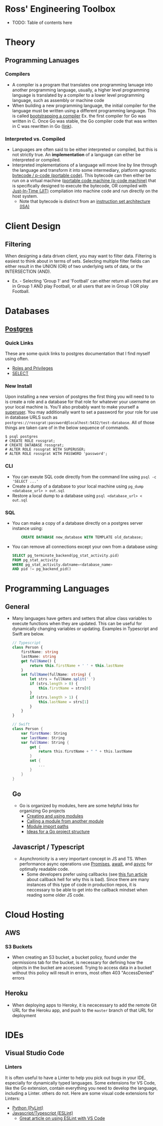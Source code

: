 # Ross' Engineering Toolbox

- TODO: Table of contents here

# Theory

## Programming Lanuages
### Compilers
- A compiler is a program that translates one programming lanuage into another programming language, usually, a higher level programming language is translated by a compiler to a lower level programming language, such as assembly or machine code
- When building a new programming language, the initial compiler for the language must be written using a different programming language. This is called [bootstrapping a compiler](https://en.wikipedia.org/wiki/Bootstrapping_(compilers)) Ex. the first compiler for Go was written in C. Once Go was stable, the Go compiler code that was written in C was rewritten in Go ([link](https://github.com/golang/go/tree/master/src/cmd/compile)).

### Interpreted vs. Compiled
- Languages are often said to be either interpreted or compiled, but this is not strictly true. An **implementation** of a language can either be interpreted or compiled.
- Interpreted implementations of a language will move line by line through the language and transform it into some intermediary, platform agnostic [bytecode / p-code (portable code)](https://en.wikipedia.org/wiki/Bytecode). This bytecode can then either be run on a virtual machine ([portable code machine (p-code machine)](https://en.wikipedia.org/wiki/P-code_machine) that is specifically designed to execute the bytecode, OR compiled with [Just-In-Time (JIT)](https://en.wikipedia.org/wiki/Just-in-time_compilation) compilation into machine code and run directly on the host system.
  - Note that bytecode is distinct from an [instruction set architecture (ISA)](https://en.wikipedia.org/wiki/Instruction_set_architecture)

# Client Design
## Filtering
When designing a data driven client, you may want to filter data. Filtering is easiest to think about in terms of sets. Selecting multiple filter fields can either result in the UNION (OR) of two underlying sets of data, or the INTERSECTION (AND).
  - Ex. - Selecting 'Group 1' and 'Football' can either return all users that are in Group 1 AND play Football, or all users that are in Group 1 OR play Football.

# Databases

## [Postgres](https://www.postgresql.org/docs/current/index.html)
### Quick Links
These are some quick links to postgres documentation that I find myself using often.
- [Roles and Privileges](https://www.postgresql.org/docs/17/sql-grant.html)
- [SELECT](https://www.postgresql.org/docs/17/sql-select.html)

### New Install
Upon installing a new version of postgres the first thing you will need to to is create a role and a database for that role for whatever your username on your local machine is. You'll also probably want to make yourself a [superuser](https://www.postgresql.org/docs/current/role-attributes.html). You may additionally want to set a password for your role for use in database URLS such as `postgres://rossgrat:password@localhost:5432/test-database`. All of those things are taken care of in the below sequence of commands.
```
$ psql postgres
# CREATE ROLE rossgrat;
# CREATE DATABASE rossgrat;
# ALTER ROLE rossgrat WITH SUPERUSER;
# ALTER ROLE rossgrat WITH PASSWORD 'password';
```

### CLI
- You can exeute SQL code directly from the command line using `psql -c 'SELECT ...'`
- Create a dump of a database to your local machine using `pg_dump <database_url> > out.sql`
- Restore a local dump to a database using `psql <database_url> < out.sql`

### SQL
- You can make a copy of a database directly on a postgres server instance using:
    ```sql
        CREATE DATABASE new_database WITH TEMPLATE old_database;
    ```
- You can remove all connections except your own from a database using:
    ```sql
    SELECT pg_terminate_backend(pg_stat_activity.pid)
    FROM pg_stat_activity
    WHERE pg_stat_activity.datname=<database_name>
    AND pid != pg_backend_pid()
    ```

# Programming Languages

## General
- Many languages have getters and setters that allow class variables to execute functions when they are updated. This can be useful for dynamically changing variables or updating. Examples in Typescript and Swift are below.
    ```typescript
    // Typescript
    class Person {
        firstName: string
        lastName: string
        get fullName() {
            return this.firstName + ' ' + this.lastName
        }
        set fullName(fullName: string) {
            let strs = fullName.split(' ')
            if (strs.length > 0) {
                this.firstName = strs[0]
            }
            if (strs.length > 1) {
                this.lastName = strs[1]
            }
        }
    }
    ```
    ```swift
    // Swift
    class Person {
        var firstName: String
        var lastName: String
        var fullName: String {
            get {
                return this.firstName + " " + this.lastName
            }
            set {
                ...
            }
        }
    }
    ```

  ## Go
  - Go is organized by modules, here are some helpful links for organizing Go projects
      - [Creating and using modules](https://go.dev/blog/using-go-modules)
      - [Calling a module from another module](https://go.dev/doc/tutorial/call-module-code)
      - [Module import paths](https://pkg.go.dev/cmd/go#hdr-Remote_import_paths)
      - [Ideas for a Go project structure](https://eli.thegreenplace.net/2019/simple-go-project-layout-with-modules/)
   
  ## Javascript / Typescript
  - Asynchronicity is a very important concept in JS and TS. When performance async operations use [Promises](https://developer.mozilla.org/en-US/docs/Web/JavaScript/Reference/Global_Objects/Promise), [await](https://developer.mozilla.org/en-US/docs/Web/JavaScript/Reference/Operators/await), and [async](https://developer.mozilla.org/en-US/docs/Web/JavaScript/Reference/Statements/async_function) for optimally readable code.
    - Some developers prefer using callbacks (see [this fun article](http://callbackhell.com/) about callback hell for why this is bad). Since there are many instances of this type of code in production repos, it is neccessary to be able to get into the callback mindset when reading some older JS code.

# Cloud Hosting

## AWS

### S3 Buckets
- When creating an S3 bucket, a bucket policy, found under the permissions tab for the bucket, is necessary for defining how the objects in the bucket are accessed. Trying to access data in a bucket without this policy will result in errors, most often 403 "AccessDenied" errors

## Heroku
- When deploying apps to Heroky, it is nececessary to add the remote Git URL for the Heroku app, and push to the `master` branch of that URL for deployment

# IDEs

## Visual Studio Code

### Linters
It is often useful to have a Linter to help you pick out bugs in your IDE, especially for dynamically typed languages. Some extensions for VS Code, like the Go extension, contain everything you need to develop the language, including a Linter. others do not. Here are some visual code extensions for Linters:
- [Python (PyLint)](https://code.visualstudio.com/docs/python/linting)
- [Javascript/Typescript (ESLint)](https://eslint.org/)
  - [Great article on using ESLint with VS Code](https://www.digitalocean.com/community/tutorials/linting-and-formatting-with-eslint-in-vs-code)
